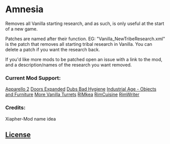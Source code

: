 # Amnesia
Removes all Vanilla starting research, and as such, is only useful at the start of a new game.

Patches are named after their function. EG: "Vanilla_NewTribeResearch.xml" is the patch that removes all starting tribal research in Vanilla. You can delete a patch if you want the research back.

If you'd like more mods to be patched open an issue with a link to the mod, and a description/names of the research you want removed.

### Current Mod Support:
[Apparello 2](https://ludeon.com/forums/index.php?topic=5085.0)
[Doors Expanded](https://ludeon.com/forums/index.php?topic=39264)
[Dubs Bad Hygiene](https://ludeon.com/forums/index.php?topic=29043.0)
[Industrial Age - Objects and Furniture](https://ludeon.com/forums/index.php?topic=26078.0)
[More Vanilla Turrets](https://steamcommunity.com/sharedfiles/filedetails/?id=1478936958)
[RIMkea](https://ludeon.com/forums/index.php?topic=46210.0)
[RimCuisine](https://steamcommunity.com/sharedfiles/filedetails/?id=1543723640)
[RimWriter](https://ludeon.com/forums/index.php?topic=45847.0)

### Credits:
Xiapher-Mod name idea

## [License](https://creativecommons.org/licenses/by-nc-sa/4.0/)
